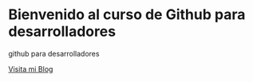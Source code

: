 # Bienvenido al curso de Github para desarrolladores

github para desarrolladores

[Visita mi Blog](http://carlossolis.com)
